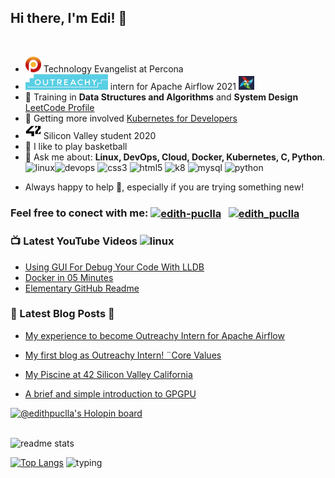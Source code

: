 ## **Hi there, I'm Edi!**  🐬

<br />

<!-- LIST-ACTIVITIES:START -->

- <img src="img/percona.png" width="25" height="25"> Technology Evangelist at Percona
- <img src="img/outreachy2.png" width="132" height="25"> intern for Apache Airflow 2021   <img src="img/airflow.jpeg" width="25" height="22"> 
- 🔭 Training in **Data Structures and Algorithms** and **System Design**  [LeetCode Profile](https://leetcode.com/Edithturn/)
- 👾 Getting more involved [Kubernetes for Developers](https://github.com/edithturn/CKAD-training)
- <img src="img/42.jpeg" width="25" height="25"> Silicon Valley student 2020
- 🏀 I like to play basketball
- 💬 Ask me about:
**Linux, DevOps, Cloud, Docker, Kubernetes, C, Python**.
<img src="https://img.icons8.com/color/96/000000/linux.png" alt="linux" width="25" height="25"/><img src="https://cdn1.iconfinder.com/data/icons/devops-cycle/256/devops_cycle_1_filled-512.png" alt="devops" width="25" height="25"/> <img src="https://www.aloudinthecloud.com/images/gcp_icon_cloud.png" alt="css3" width="20" height="20"/> <img src="https://img.favpng.com/14/23/25/clip-art-france-silicon-valley-docker-vector-graphics-png-favpng-Nb3e14EUwkNhJd86iPTT2wQ84.jpg" alt="html5" width="27" height="20"/> <img src="https://w1.pngwing.com/pngs/241/864/png-transparent-amazon-logo-kubernetes-software-deployment-cloud-computing-orchestration-computer-cluster-amazon-web-services-microsoft-azure.png" alt="k8" width="29" height="20"/> <img src="https://img.icons8.com/color/452/c-programming.png" alt="mysql" width="20" height="20"/> <img src="https://img.icons8.com/color/96/000000/python.png" alt="python" width="20" height="20"/> </p><p align="center">
- Always happy to help 🙇, especially if you are trying something new!

<!--LIST-ACTIVITIES:END -->

### Feel free to conect with me:   <a href="https://linkedin.com/in/edithpuclla" target="blank"><img align="center" src="https://i.pinimg.com/originals/de/b4/6f/deb46f02a59e3b3a2aa58fac16290d63.gif" alt="edith-puclla" height="25" width="25" /></a> &nbsp; <a href="https://twitter.com/edithpuclla" target="blank"><img align="center" src="https://cliply.co/wp-content/uploads/2019/07/371907030_TWITTER_ICON_TRANSPARENT_400.gif" alt="edith_puclla" height="35" width="35" /></a> &nbsp;

<!--LIST-YOUTUBE:START -->

### 📺 Latest YouTube Videos <img src="https://images.vexels.com/media/users/3/141532/isolated/preview/3a36614d8dde3aa7ee06398cb6dc80cb-icono-de-goma-de-youtube-by-vexels.png" alt="linux" width="25" height="25"/>

- [Using GUI For Debug Your Code With LLDB](https://www.youtube.com/watch?v=2Yw1chhv7UQ)
- [Docker in 05 Minutes](https://www.youtube.com/watch?v=cxCG0cFgsd4)
- [Elementary GitHub Readme](https://www.youtube.com/watch?v=4Bh3JEjFr3w&t=26s)
 
 
 <!--LIST-YOUTUBE:END -->


<!--LIST-BLOGS:START -->

### 🌱 Latest Blog Posts :art:

<!-- BLOG-POST-LIST:START -->

- [My experience to become Outreachy Intern for Apache Airflow](https://dev.to/edithpuclla/my-experience-to-become-outreachy-intern-for-apache-airflow-48e6)

- [My first blog as Outreachy Intern! ¨Core Values](https://dev.to/edithpuclla/my-first-blog-as-outreachy-intern-core-values-a0)

- [My Piscine at 42 Silicon Valley California](https://medium.com/@edithpuclla/my-piscine-at-42-silicon-valley-ef662227ed6c)

- [A brief and simple introduction to GPGPU](https://medium.com/katsuhi-code/a-brief-and-simple-introduction-to-gpgpu-fdb43637fff6)


<!--LIST-BLOGS:END -->
 
<!--HACKTOBERFEST START -->

[![@edithpuclla's Holopin board](https://holopin.me/edithpuclla)](https://holopin.io/@edithpuclla)

<!--HACKTOBERFEST END -->


<br />

<img src = "https://github-readme-stats.vercel.app/api?username=edithturn&&show_icons=true&theme=radical" alt="readme stats">

[![Top Langs](https://github-readme-stats.vercel.app/api/top-langs/?username=edithturn&layout=compact&theme=merko)](https://github.com/anuraghazra/github-readme-stats) <img height="164" width="350" alt="typing" src="https://i.pinimg.com/originals/a0/d5/81/a0d581666d26dd9c66bf8ed395cba948.gif">
